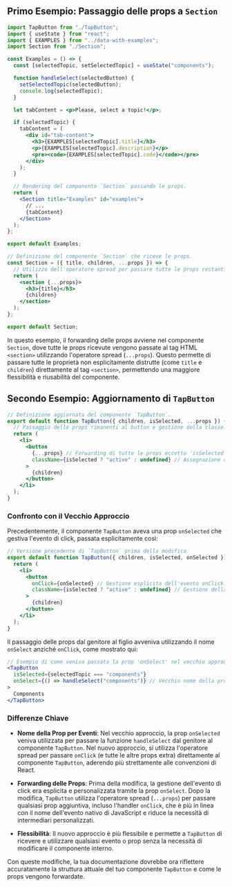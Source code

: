 ## Primo Esempio: Passaggio delle props a `Section`

```jsx
import TapButton from "./TapButton";
import { useState } from "react";
import { EXAMPLES } from "../data-with-examples";
import Section from "./Section";

const Examples = () => {
  const [selectedTopic, setSelectedTopic] = useState("components");

  function handleSelect(selectedButton) {
    setSelectedTopic(selectedButton);
    console.log(selectedTopic);
  }

  let tabContent = <p>Please, select a topic!</p>;

  if (selectedTopic) {
    tabContent = (
      <div id="tab-content">
        <h3>{EXAMPLES[selectedTopic].title}</h3>
        <p>{EXAMPLES[selectedTopic].description}</p>
        <pre><code>{EXAMPLES[selectedTopic].code}</code></pre>
      </div>
    );
  }

  // Rendering del componente `Section` passando le props.
  return (
    <Section title="Examples" id="examples">
      // ...
      {tabContent}
    </Section>
  );
};

export default Examples;

// Definizione del componente `Section` che riceve le props.
const Section = ({ title, children, ...props }) => {
  // Utilizzo dell'operatore spread per passare tutte le props restanti al tag <section>.
  return (
    <section {...props}>
      <h3>{title}</h3>
      {children}
    </section>
  );
};

export default Section;
```

In questo esempio, il forwarding delle props avviene nel componente `Section`, dove tutte le props ricevute vengono passate al tag HTML `<section>` utilizzando l'operatore spread (`...props`). Questo permette di passare tutte le proprietà non esplicitamente distrutte (come `title` e `children`) direttamente al tag `<section>`, permettendo una maggiore flessibilità e riusabilità del componente.

## Secondo Esempio: Aggiornamento di `TapButton`

```jsx
// Definizione aggiornata del componente `TapButton`.
export default function TapButton({ children, isSelected, ...props }) {
  // Passaggio delle props rimanenti al button e gestione della classe.
  return (
    <li>
      <button
        {...props} // Forwarding di tutte le props eccetto 'isSelected'.
        className={isSelected ? "active" : undefined} // Assegnazione condizionale della classe.
      >
        {children}
      </button>
    </li>
  );
}
```

### Confronto con il Vecchio Approccio

Precedentemente, il componente `TapButton` aveva una prop `onSelected` che gestiva l'evento di click, passata esplicitamente così:

```jsx
// Versione precedente di `TapButton` prima della modifica.
export default function TapButton({ children, isSelected, onSelected }) {
  return (
    <li>
      <button
        onClick={onSelected} // Gestione esplicita dell'evento onClick.
        className={isSelected ? "active" : undefined} // Gestione della classe.
      >
        {children}
      </button>
    </li>
  );
}
```

Il passaggio delle props dal genitore al figlio avveniva utilizzando il nome `onSelect` anziché `onClick`, come mostrato qui:

```jsx
// Esempio di come veniva passata la prop 'onSelect' nel vecchio approccio.
<TapButton
  isSelected={selectedTopic === "components"}
  onSelect={() => handleSelect("components")} // Vecchio nome della prop per l'evento di click.
>
  Components
</TapButton>
```

### Differenze Chiave

- **Nome della Prop per Eventi**: Nel vecchio approccio, la prop `onSelected` veniva utilizzata per passare la funzione `handleSelect` dal genitore al componente `TapButton`. Nel nuovo approccio, si utilizza l'operatore spread per passare `onClick` (e tutte le altre props extra) direttamente al componente `TapButton`, aderendo più strettamente alle convenzioni di React.
  
- **Forwarding delle Props**: Prima della modifica, la gestione dell'evento di click era esplicita e personalizzata tramite la prop `onSelect`. Dopo la modifica, `TapButton` utilizza l'operatore spread (`...props`) per passare qualsiasi prop aggiuntiva, incluso l'handler `onClick`, che è più in linea con il nome dell'evento nativo di JavaScript e riduce la necessità di intermediari personalizzati.

- **Flessibilità**: Il nuovo approccio è più flessibile e permette a `TapButton` di ricevere e utilizzare qualsiasi evento o prop senza la necessità di modificare il componente interno.

Con queste modifiche, la tua documentazione dovrebbe ora riflettere accuratamente la struttura attuale del tuo componente `TapButton` e come le props vengono forwardate.